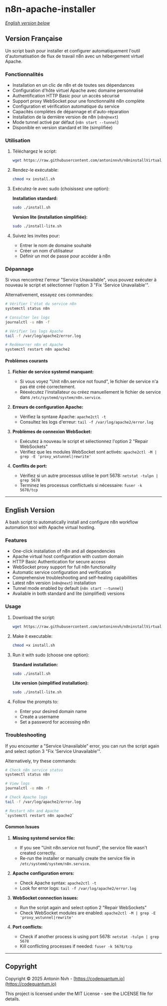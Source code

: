 # n8n-apache-installer

*[English version below](#english-version)*

## Version Française

Un script bash pour installer et configurer automatiquement l'outil d'automatisation de flux de travail n8n avec un hébergement virtuel Apache.

### Fonctionnalités

- Installation en un clic de n8n et de toutes ses dépendances
- Configuration d'hôte virtuel Apache avec domaine personnalisé
- Authentification HTTP Basic pour un accès sécurisé
- Support proxy WebSocket pour une fonctionnalité n8n complète
- Configuration et vérification automatique du service
- Capacités complètes de dépannage et d'auto-réparation
- Installation de la dernière version de n8n (`n8n@next`)
- Mode tunnel activé par défaut (`n8n start --tunnel`)
- Disponible en version standard et lite (simplifiée)

### Utilisation

1. Téléchargez le script:
   ```bash
   wget https://raw.githubusercontent.com/antoninnvh/n8ninstallVirtualHost/main/install.sh
   ```

2. Rendez-le exécutable:
   ```bash
   chmod +x install.sh
   ```

3. Exécutez-le avec sudo (choisissez une option):
   
   **Installation standard:**
   ```bash
   sudo ./install.sh
   ```
   
   **Version lite (installation simplifiée):**
   ```bash
   sudo ./install-lite.sh
   ```

4. Suivez les invites pour:
    - Entrer le nom de domaine souhaité
    - Créer un nom d'utilisateur
    - Définir un mot de passe pour accéder à n8n

### Dépannage

Si vous rencontrez l'erreur "Service Unavailable", vous pouvez exécuter à nouveau le script et sélectionner l'option 3 "Fix 'Service Unavailable'".

Alternativement, essayez ces commandes:

```bash
# Vérifier l'état du service n8n
systemctl status n8n

# Consulter les logs
journalctl -u n8n -f

# Vérifier les logs Apache
tail -f /var/log/apache2/error.log

# Redémarrer n8n et Apache
systemctl restart n8n apache2
```

#### Problèmes courants

1. **Fichier de service systemd manquant:**
   - Si vous voyez "Unit n8n.service not found", le fichier de service n'a pas été créé correctement.
   - Réexécutez l'installateur ou créez manuellement le fichier de service dans `/etc/systemd/system/n8n.service`.

2. **Erreurs de configuration Apache:**
   - Vérifiez la syntaxe Apache: `apache2ctl -t`
   - Consultez les logs d'erreur: `tail -f /var/log/apache2/error.log`
   
3. **Problèmes de connexion WebSocket:**
   - Exécutez à nouveau le script et sélectionnez l'option 2 "Repair WebSockets"
   - Vérifiez que les modules WebSocket sont activés: `apache2ctl -M | grep -E 'proxy_wstunnel|rewrite'`

4. **Conflits de port:**
   - Vérifiez si un autre processus utilise le port 5678: `netstat -tulpn | grep 5678`
   - Terminez les processus conflictuels si nécessaire: `fuser -k 5678/tcp`

---

## English Version

A bash script to automatically install and configure n8n workflow automation tool with Apache virtual hosting.

### Features

- One-click installation of n8n and all dependencies
- Apache virtual host configuration with custom domain
- HTTP Basic Authentication for secure access
- WebSocket proxy support for full n8n functionality
- Automatic service configuration and verification
- Comprehensive troubleshooting and self-healing capabilities
- Latest n8n version (`n8n@next`) installation
- Tunnel mode enabled by default (`n8n start --tunnel`)
- Available in both standard and lite (simplified) versions

### Usage

1. Download the script:
   ```bash
   wget https://raw.githubusercontent.com/antoninnvh/n8ninstallVirtualHost/main/install.sh
   ```

2. Make it executable:
   ```bash
   chmod +x install.sh
   ```

3. Run it with sudo (choose one option):
   
   **Standard installation:**
   ```bash
   sudo ./install.sh
   ```
   
   **Lite version (simplified installation):**
   ```bash
   sudo ./install-lite.sh
   ```

4. Follow the prompts to:
    - Enter your desired domain name
    - Create a username
    - Set a password for accessing n8n

### Troubleshooting

If you encounter a "Service Unavailable" error, you can run the script again and select option 3 "Fix 'Service Unavailable'".

Alternatively, try these commands:

```bash
# Check n8n service status
systemctl status n8n

# View logs
journalctl -u n8n -f

# Check Apache logs
tail -f /var/log/apache2/error.log

# Restart n8n and Apache
`systemctl restart n8n apache2`
```

#### Common Issues

1. **Missing systemd service file:**
   - If you see "Unit n8n.service not found", the service file wasn't created correctly.
   - Re-run the installer or manually create the service file in `/etc/systemd/system/n8n.service`.

2. **Apache configuration errors:**
   - Check Apache syntax: `apache2ctl -t`
   - Look for error logs: `tail -f /var/log/apache2/error.log`
   
3. **WebSocket connection issues:**
   - Run the script again and select option 2 "Repair WebSockets"
   - Check WebSocket modules are enabled: `apache2ctl -M | grep -E 'proxy_wstunnel|rewrite'`

4. **Port conflicts:**
   - Check if another process is using port 5678: `netstat -tulpn | grep 5678`
   - Kill conflicting processes if needed: `fuser -k 5678/tcp`

---

## Copyright

Copyright © 2025 Antonin Nvh - [https://codequantum.io](https://codequantum.io)

This project is licensed under the MIT License - see the LICENSE file for details.
